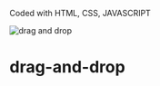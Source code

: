 Coded with HTML, CSS, JAVASCRIPT

![drag and drop](https://user-images.githubusercontent.com/90700338/199853574-7a6b7342-9e34-44f9-aee5-e8af398f1061.png)


# drag-and-drop
